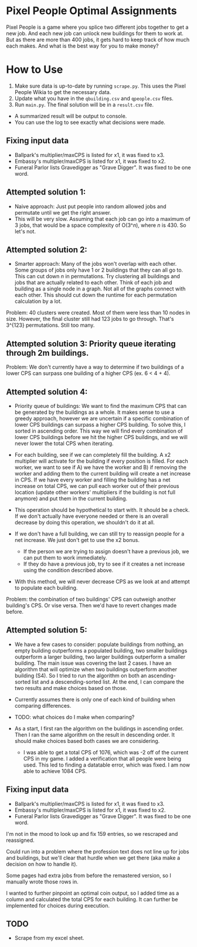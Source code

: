# Pixel People Optimal Assignments

Pixel People is a game where you splice two different jobs together to get a new job. And each new job can unlock new buildings for them to work at. But as there are more than 400 jobs, it gets hard to keep track of how much each makes. And what is the best way for you to make money?

# How to Use
1. Make sure data is up-to-date by running `scrape.py`. This uses the Pixel People Wikia to get the necessary data.
2. Update what you have in the `qbuilding.csv` and `qpeople.csv` files.
3. Run `main.py`. The final solution will be in a `result.csv` file.
  * A summarized result will be output to console.
  * You can use the log to see exactly what decisions were made.

## Fixing input data
* Ballpark's multiplier/maxCPS is listed for x1, it was fixed to x3.
* Embassy's multipler/maxCPS is listed for x1, it was fixed to x2.
* Funeral Parlor lists Gravedigger as "Grave Digger". It was fixed to be one word.<br>

## Attempted solution 1:
* Naive approach: Just put people into random allowed jobs and permutate until we get the right answer.
* This will be very slow. Assuming that each job can go into a maximum of 3 jobs, that would be a space complexity of O(3^*n*), where *n* is 430. So let's not.

## Attempted solution 2:
* Smarter approach: Many of the jobs won't overlap with each other. Some groups of jobs only have 1 or 2 buildings that they can all go to. This can cut down *n* in permutations. Try clustering all buildings and jobs that are actually related to each other. Think of each job and building as a single node in a graph. Not all of the graphs connect with each other. This should cut down the runtime for each permutation calculation by a lot.

Problem: 40 clusters were created. Most of them were less than 10 nodes in size. However, the final cluster still had 123 jobs to go through. That's 3^{123} permutations. Still too many.

## Attempted solution 3: Priority queue iterating through 2m buildings.
Problem: We don't currently have a way to determine if two buildings of a lower CPS can surpass one building of a higher CPS (ex. 6 < 4 + 4).

## Attempted solution 4:
* Priority queue of buildings: We want to find the maximum CPS that can be generated by the buildings as a whole. It makes sense to use a greedy approach, however we are uncertain if a specific combination of lower CPS buildings can surpass a higher CPS building. To solve this, I sorted in ascending order. This way we will find every combination of lower CPS buildings before we hit the higher CPS buildings, and we will never lower the total CPS when iterating.
* For each building, see if we can completely fill the building. A x2 multiplier will activate for the building if every position is filled. For each worker, we want to see if A) we have the worker and B) if removing the worker and adding them to the current building will create a net increase in CPS. If we have every worker and filling the building has a net increase on total CPS, we can pull each worker out of their previous location (update other workers' multipliers if the building is not full anymore) and put them in the current building.
* This operation should be hypothetical to start with. It should be a check. If we don't actually have everyone needed or there is an overall decrease by doing this operation, we shouldn't do it at all.
* If we don't have a full building, we can still try to reassign people for a net increase. We just don't get to use the x2 bonus.
  * If the person we are trying to assign doesn't have a previous job, we can put them to work immediately.
  * If they do have a previous job, try to see if it creates a net increase using the condition described above.

* With this method, we will never decrease CPS as we look at and attempt to populate each building.<br>

Problem: the combination of two buildings' CPS can outweigh another building's CPS. Or vise versa. Then we'd have to revert changes made before.

## Attempted solution 5:
* We have a few cases to consider: populate buildings from nothing, an empty building outperforms a populated building, two smaller buildings outperform a larger building, two larger buildings outperform a smaller building. The main issue was covering the last 2 cases. I have an algorithm that will optimize when two buildings outperform another building (S4). So I tried to run the algorithm on both an ascending-sorted list and a descending-sorted list. At the end, I can compare the two results and make choices based on those.
* Currently assumes there is only one of each kind of building when comparing differences.
* TODO: what choices do I make when comparing?

* As a start, I first ran the algorithm on the buildings in ascending order. Then I ran the same algorithm on the result in descending order. It should make choices based both cases we are considering.
  * I was able to get a total CPS of 1076, which was -2 off of the current CPS in my game. I added a verification that all people were being used. This led to finding a datatable error, which was fixed. I am now able to achieve 1084 CPS.

## Fixing input data
* Ballpark's multiplier/maxCPS is listed for x1, it was fixed to x3.
* Embassy's multipler/maxCPS is listed for x1, it was fixed to x2.
* Funeral Parlor lists Gravedigger as "Grave Digger". It was fixed to be one word.<br>

I'm not in the mood to look up and fix 159 entries, so we rescraped and reassigned.<br>

Could run into a problem where the profession text does not line up for jobs and buildings, but we'll clear that hurdle when we get there (aka make a decision on how to handle it).

Some pages had extra jobs from before the remastered version, so I manually wrote those rows in.

I wanted to further pinpoint an optimal coin output, so I added time as a column and calculated the total CPS for each building. It can further be implemented for choices during execution.

## TODO
* Scrape from my excel sheet.